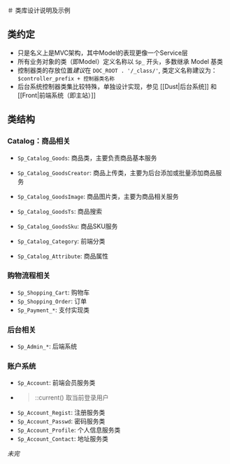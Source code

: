 ＃ 类库设计说明及示例

## 类约定

* 只是名义上是MVC架构，其中Model的表现更像一个Service层
* 所有业务对象的类（即Model）定义名称以 `Sp_` 开头，多数继承 Model 基类
* 控制器类的存放位置*建议*在 `DOC_ROOT . '/_class/'`, 类定义名称建议为： `$controller_prefix + 控制器类名称`
* 后台系统控制器类集比较特殊，单独设计实现，参见 [[Dust|后台系统]] 和 [[Front|前端系统（即主站）]]


## 类结构

### Catalog：商品相关

* `Sp_Catalog_Goods`: 商品类，主要负责商品基本服务
* `Sp_Catalog_GoodsCreator`: 商品上传类，主要为后台添加或批量添加商品服务
* `Sp_Catalog_GoodsImage`: 商品图片类，主要为商品相关服务
* `Sp_Catalog_GoodsTs`: 商品搜索
* `Sp_Catalog_GoodsSku`: 商品SKU服务

* `Sp_Catalog_Category`: 前端分类
* `Sp_Catalog_Attribute`: 商品属性

### 购物流程相关

* `Sp_Shopping_Cart`: 购物车
* `Sp_Shopping_Order`: 订单
* `Sp_Payment_*`: 支付实现类

### 后台相关

* `Sp_Admin_*`: 后端系统


### 账户系统
* `Sp_Account`: 前端会员服务类
* > ::current() 取当前登录用户
* `Sp_Account_Regist`: 注册服务类
* `Sp_Account_Passwd`: 密码服务类
* `Sp_Account_Profile`: 个人信息服务类
* `Sp_Account_Contact`: 地址服务类



*未完*
